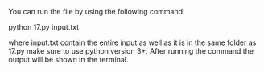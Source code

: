 You can run the file by using the following command:

python 17.py input.txt

where input.txt contain the entire input as well as it is in the same folder as 17.py make sure to use python version 3+. After running the command the output will be shown in the terminal.
